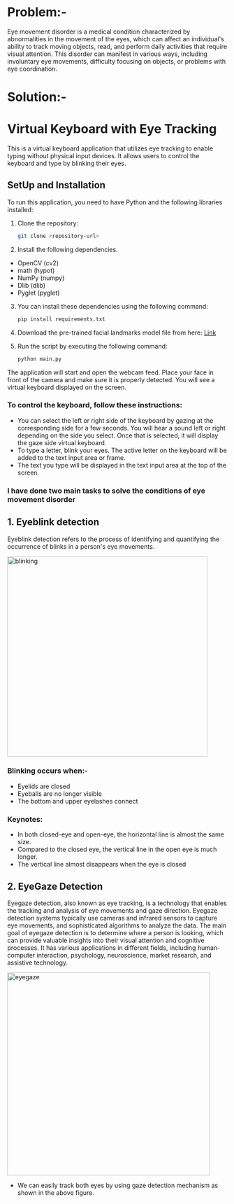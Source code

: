 # Problem:- 

Eye movement disorder is a medical condition characterized by abnormalities in the movement of the eyes, which can affect an individual's ability to track moving objects, read, and perform daily activities that require visual attention. This disorder can manifest in various ways, including involuntary eye movements, difficulty focusing on objects, or problems with eye coordination. 

# Solution:- 
# Virtual Keyboard with Eye Tracking
This is a virtual keyboard application that utilizes eye tracking to enable typing without physical input devices. It allows users to control the keyboard and type by blinking their eyes.
## SetUp and Installation
To run this application, you need to have Python and the following libraries installed:

1. Clone the repository:

   ```bash
   git clone <repository-url>
   
2. Install the following dependencies.
  - OpenCV (cv2)
  - math (hypot)
  - NumPy (numpy)
  - Dlib (dlib)
  - Pyglet (pyglet)
  
3. You can install these dependencies using the following command:

   ```bash
   pip install requirements.txt

4. Download the pre-trained facial landmarks model file from here:
   [Link](https://github.com/italojs/facial-landmarks-recognition/blob/master/shape_predictor_68_face_landmarks.dat)

5. Run the script by executing the following command:

   ```bash
   python main.py 

The application will start and open the webcam feed. Place your face in front of the camera and make sure it is properly detected. You will see a virtual keyboard displayed on the screen. 

### To control the keyboard, follow these instructions:

- You can select the left or right side of the keyboard by gazing at the corresponding side for a few seconds. You will hear a sound left or right depending on the side you select. Once that is selected, it will display the gaze side virtual keyboard. 
- To type a letter, blink your eyes. The active letter on the keyboard will be added to the text input area or frame.
- The text you type will be displayed in the text input area at the top of the screen.

###  I have done two main tasks to solve the conditions of eye movement disorder 

## 1. Eyeblink detection
Eyeblink detection refers to the process of identifying and quantifying the occurrence of blinks in a person's eye movements.

<img width="458" alt="blinking" src="https://github.com/pathakanuj24/eye-gazing/assets/84982825/cdfe2b64-4161-46ff-b8fe-12666fc61920">

### Blinking occurs when:- 
- Eyelids are closed
- Eyeballs are no longer visible
- The bottom and upper eyelashes connect

### Keynotes: 
- In both closed-eye and open-eye, the horizontal line is almost the same size. 
- Compared to the closed eye, the vertical line in the open eye is much longer. 
- The vertical line almost disappears when the eye is closed


## 2. EyeGaze Detection
Eyegaze detection, also known as eye tracking, is a technology that enables the tracking and analysis of eye movements and gaze direction. Eyegaze detection systems typically use cameras and infrared sensors to capture eye movements, and sophisticated algorithms to analyze the data.
The main goal of eyegaze detection is to determine where a person is looking, which can provide valuable insights into their visual attention and cognitive processes. It has various applications in different fields, including human-computer interaction, psychology, neuroscience, market research, and assistive technology.

<img width="464" alt="eyegaze" src="https://github.com/pathakanuj24/eye-gazing/assets/84982825/609c15df-031b-482e-b19c-c92b3e7b2499">


- We can easily track both eyes by using gaze detection mechanism as shown in the above figure.



